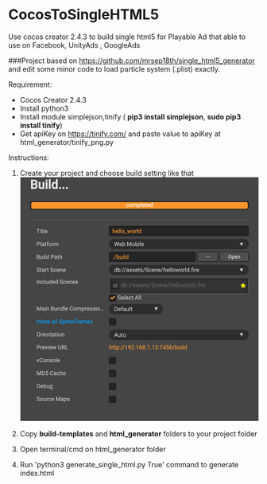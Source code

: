 # CocosToSingleHTML5
Use cocos creator 2.4.3 to build single html5 for Playable Ad that able to use on Facebook, UnityAds , GoogleAds

###Project based on https://github.com/mrsep18th/single_html5_generator and edit some minor code to load particle system (.plist) exactly.

Requirement:

- Cocos Creator 2.4.3 
- Install python3
- Install module simplejson,tinify ( **pip3 install simplejson**, **sudo pip3 install tinify**)
- Get apiKey on https://tinify.com/ and paste value to apiKey at html_generator/tinify_png.py

Instructions:

1. Create your project and choose build setting like that
![BuildSetting](./build.png)

2. Copy **build-templates** and **html_generator** folders to your project folder
3. Open terminal/cmd on html_generator folder
4. Run 'python3 generate_single_html.py True' command to generate index.html